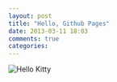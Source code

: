 ```yaml
---
layout: post
title: "Hello, Github Pages"
date: 2013-03-11 18:03
comments: true
categories: 
---
```

![Hello Kitty](http://placekitten.com/320/250 "title")

